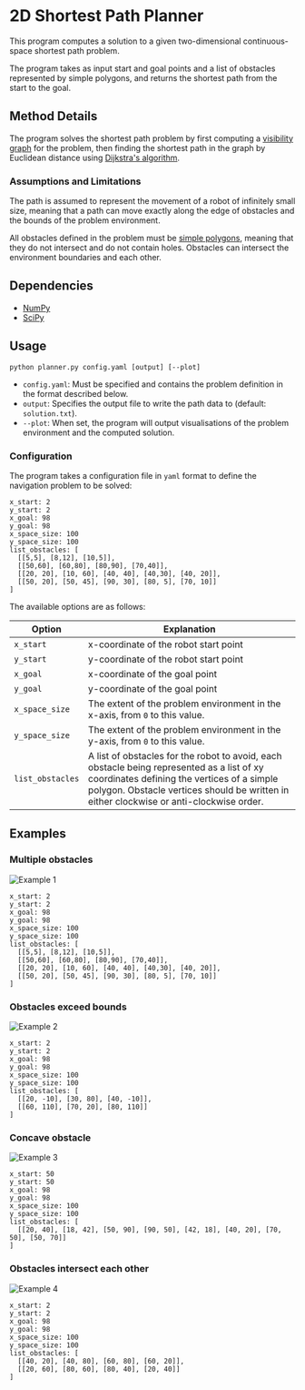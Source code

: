 # 2D Shortest Path Planner
This program computes a solution to a given two-dimensional continuous-space shortest path problem.

The program takes as input start and goal points and a list of obstacles represented by simple polygons, and returns the shortest path from the start to the goal.

## Method Details
The program solves the shortest path problem by first computing a [visibility graph](https://en.wikipedia.org/wiki/Visibility_graph) for the problem, then finding the shortest path in the graph by Euclidean distance using [Dijkstra's algorithm](https://en.wikipedia.org/wiki/Dijkstra%27s_algorithm).

### Assumptions and Limitations
The path is assumed to represent the movement of a robot of infinitely small size, meaning that a path can move exactly along the edge of obstacles and the bounds of the problem environment.

All obstacles defined in the problem must be [simple polygons](https://en.wikipedia.org/wiki/Simple_polygon), meaning that they do not intersect and do not contain holes. Obstacles can intersect the environment boundaries and each other.

## Dependencies
- [NumPy](https://numpy.org/)
- [SciPy](https://scipy.org/)

## Usage
```
python planner.py config.yaml [output] [--plot]
```
- `config.yaml`: Must be specified and contains the problem definition in the format described below.
- `output`: Specifies the output file to write the path data to (default: `solution.txt`).
- `--plot`: When set, the program will output visualisations of the problem environment and the computed solution.

### Configuration
The program takes a configuration file in `yaml` format to define the navigation problem to be solved:

```
x_start: 2
y_start: 2
x_goal: 98
y_goal: 98
x_space_size: 100
y_space_size: 100
list_obstacles: [
  [[5,5], [8,12], [10,5]],
  [[50,60], [60,80], [80,90], [70,40]],
  [[20, 20], [10, 60], [40, 40], [40,30], [40, 20]],
  [[50, 20], [50, 45], [90, 30], [80, 5], [70, 10]]
]
```

The available options are as follows:

|Option|Explanation|
|---|---|
|`x_start`|x-coordinate of the robot start point|
|`y_start`|y-coordinate of the robot start point|
|`x_goal`|x-coordinate of the goal point|
|`y_goal`|y-coordinate of the goal point|
|`x_space_size`|The extent of the problem environment in the x-axis, from `0` to this value.|
|`y_space_size`|The extent of the problem environment in the y-axis, from `0` to this value.|
|`list_obstacles`|A list of obstacles for the robot to avoid, each obstacle being represented as a list of xy coordinates defining the vertices of a simple polygon. Obstacle vertices should be written in either clockwise or anti-clockwise order.|

## Examples
### Multiple obstacles
![Example 1](/examples/example1.png)
```
x_start: 2
y_start: 2
x_goal: 98
y_goal: 98
x_space_size: 100
y_space_size: 100
list_obstacles: [
  [[5,5], [8,12], [10,5]],
  [[50,60], [60,80], [80,90], [70,40]],
  [[20, 20], [10, 60], [40, 40], [40,30], [40, 20]],
  [[50, 20], [50, 45], [90, 30], [80, 5], [70, 10]]
]
```

### Obstacles exceed bounds
![Example 2](/examples/example2.png)
```
x_start: 2
y_start: 2
x_goal: 98
y_goal: 98
x_space_size: 100
y_space_size: 100
list_obstacles: [
  [[20, -10], [30, 80], [40, -10]],
  [[60, 110], [70, 20], [80, 110]]
]
```

### Concave obstacle
![Example 3](/examples/example3.png)
```
x_start: 50
y_start: 50
x_goal: 98
y_goal: 98
x_space_size: 100
y_space_size: 100
list_obstacles: [
  [[20, 40], [18, 42], [50, 90], [90, 50], [42, 18], [40, 20], [70, 50], [50, 70]]
]
```

### Obstacles intersect each other
![Example 4](/examples/example4.png)
```
x_start: 2
y_start: 2
x_goal: 98
y_goal: 98
x_space_size: 100
y_space_size: 100
list_obstacles: [
  [[40, 20], [40, 80], [60, 80], [60, 20]],
  [[20, 60], [80, 60], [80, 40], [20, 40]]
]
```
